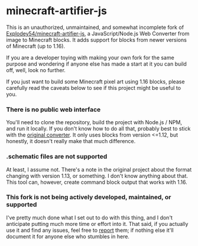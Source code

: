 # minecraft-artifier-js

This is an unauthorized, unmaintained, and somewhat incomplete fork of [Explodey54/minecraft-artifier-js](https://github.com/Explodey54/minecraft-artifier-js), a JavaScript/Node.js Web Converter from image to Minecraft blocks. It adds support for blocks from newer versions of Minecraft (up to 1.16).

If you are a developer toying with making your own fork for the same purpose and wondering if anyone else has made a start at it you can build off, well, look no further.

If you just want to build some Minecraft pixel art using 1.16 blocks, please carefully read the caveats below to see if this project might be useful to you.

### There is no public web interface

You'll need to clone the repository, build the project with Node.js / NPM, and run it locally. If you don't know how to do all that, probably best to stick with the [original converter](https://minecraftart.netlify.com/). It only uses blocks from version <=1.12, but honestly, it doesn't really make that much difference.

### .schematic files are not supported

At least, I assume not. There's a note in the original project about the format changing with version 1.13, or something. I don't know anything about that. This tool can, however, create command block output that works with 1.16.

### This fork is not being actively developed, maintained, or supported

I've pretty much done what I set out to do with this thing, and I don't anticipate putting much more time or effort into it. That said, if you actually use it and find any issues, feel free to [report](https://github.com/jmaybury/minecraft-artifier-js/issues) them; if nothing else it'll document it for anyone else who stumbles in here.
